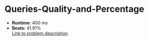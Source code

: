 # Queries-Quality-and-Percentage
- **Runtime:** 400 ms
- **Beats:** 41.91%<br>
[Link to problem description](https://leetcode.com/problems/queries-quality-and-percentage/description/?envType=study-plan-v2&envId=top-sql-50)
